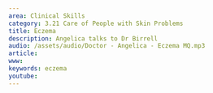 ```yaml
---
area: Clinical Skills
category: 3.21 Care of People with Skin Problems
title: Eczema
description: Angelica talks to Dr Birrell
audio: /assets/audio/Doctor - Angelica - Eczema MQ.mp3
article: 
www: 
keywords: eczema
youtube:
--- 
```

